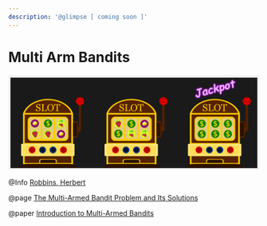 ```yaml
---
description: '@glimpse [ coming soon ]'
---
```


# Multi Arm Bandits

![source ](<../../.gitbook/assets/image (1).png>)

@Info [Robbins, Herbert](http://www.nasonline.org/publications/biographical-memoirs/memoir-pdfs/robbins-herbert.pdf)&#x20;

@page [The Multi-Armed Bandit Problem and Its Solutions](https://lilianweng.github.io/lil-log/2018/01/23/the-multi-armed-bandit-problem-and-its-solutions.html)

@paper [Introduction to Multi-Armed Bandits](https://arxiv.org/pdf/1904.07272.pdf)
